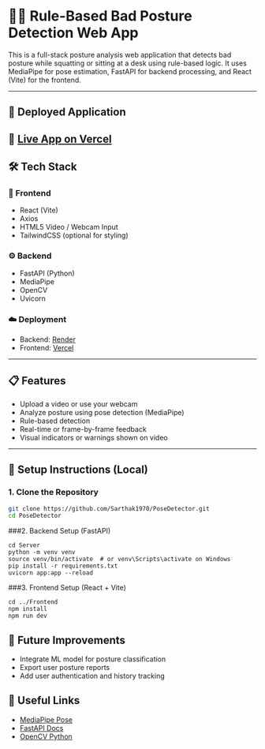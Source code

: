 # 🧍‍♂️ Rule-Based Bad Posture Detection Web App

This is a full-stack posture analysis web application that detects bad posture while squatting or sitting at a desk using rule-based logic. It uses MediaPipe for pose estimation, FastAPI for backend processing, and React (Vite) for the frontend.

---

## 🚀 Deployed Application

🔗 [Live App on Vercel](https://pose-detector-eight.vercel.app/)  
---

## 🛠️ Tech Stack

### 🎨 Frontend
- React (Vite)
- Axios
- HTML5 Video / Webcam Input
- TailwindCSS (optional for styling)

### ⚙️ Backend
- FastAPI (Python)
- MediaPipe
- OpenCV
- Uvicorn

### ☁️ Deployment
- Backend: [Render](https://posedetector.onrender.com)
- Frontend: [Vercel](https://pose-detector-eight.vercel.app/) 

---

## 📋 Features

- Upload a video or use your webcam
- Analyze posture using pose detection (MediaPipe)
- Rule-based detection
- Real-time or frame-by-frame feedback
- Visual indicators or warnings shown on video

---

## 🧪 Setup Instructions (Local)

### 1. Clone the Repository

```bash
git clone https://github.com/Sarthak1970/PoseDetector.git
cd PoseDetector
```

###2. Backend Setup (FastAPI)
```
cd Server
python -m venv venv
source venv/bin/activate  # or venv\Scripts\activate on Windows
pip install -r requirements.txt
uvicorn app:app --reload
```

###3. Frontend Setup (React + Vite)
```
cd ../Frontend
npm install
npm run dev
```

## 🧠 Future Improvements

- Integrate ML model for posture classification
- Export user posture reports
- Add user authentication and history tracking

## 📎 Useful Links

- [MediaPipe Pose](https://google.github.io/mediapipe/solutions/pose.html)
- [FastAPI Docs](https://fastapi.tiangolo.com/)
- [OpenCV Python](https://docs.opencv.org/)
